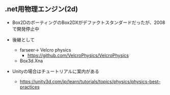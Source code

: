 ## .net用物理エンジン(2d)
* Box2DのポーティングのBox2DXがデファクトスタンダードだったが、2008で開発停止中
* 後継として
    * farseer→ Velcro physics
        * https://github.com/VelcroPhysics/VelcroPhysics
    * Box3d.Xna

* Unityの場合はチュートリアルに案内がある
    * https://unity3d.com/jp/learn/tutorials/topics/physics/physics-best-practices